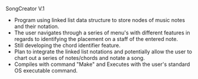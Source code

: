 SongCreator V.1

* Program using linked list data structure to store nodes of music notes and their notation.
* The user navigates through a series of menu's with different features in regards to identifying the placement on a staff of the entered note.
* Still developing the chord identifier feature.
* Plan to integrate the linked list notations and potentially allow the user to chart out a series of notes/chords and notate a song.
* Compiles with command "Make" and Executes with the user's standard OS executable command.